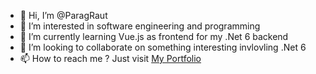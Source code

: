 - 👋 Hi, I’m @ParagRaut
- 👀 I’m interested in software engineering and programming 
- 🌱 I’m currently learning Vue.js as frontend for my .Net 6 backend
- 💞️ I’m looking to collaborate on something interesting invlovling .Net 6
- 📫 How to reach me ? Just visit [My Portfolio](https://paragraut.me)

<!---
ParagRaut/ParagRaut is a ✨ special ✨ repository because its `README.md` (this file) appears on your GitHub profile.
You can click the Preview link to take a look at your changes.
--->
